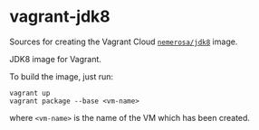 vagrant-jdk8
============

Sources for creating the Vagrant Cloud [`nemerosa/jdk8`](https://vagrantcloud.com/nemerosa/boxes/jdk8) image.

JDK8 image for Vagrant.

To build the image, just run:

	vagrant up
	vagrant package --base <vm-name>

where `<vm-name>` is the name of the VM which has been created.